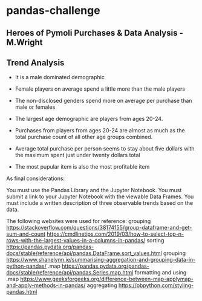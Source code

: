 # pandas-challenge

## Heroes of Pymoli Purchases & Data Analysis -M.Wright

## Trend Analysis 

* It is a male dominated demographic 

* Female players on average spend a little more than the male players

* The non-disclosed genders spend more on average per purchase than male or females 

* The largest age demographic are players from ages 20-24. 

* Purchases from players from ages 20-24 are almost as much as the total purchase count of all other age groups combined. 

* Average total purchase per person seems to stay about five dollars with the maximum spent just under twenty dollars total

* The most pupular item is also the most profitable item




As final considerations:

You must use the Pandas Library and the Jupyter Notebook.
You must submit a link to your Jupyter Notebook with the viewable Data Frames.
You must include a written description of three observable trends based on the data.

The following websites were used for reference: 
grouping 
https://stackoverflow.com/questions/38174155/group-dataframe-and-get-sum-and-count 
https://cmdlinetips.com/2019/03/how-to-select-top-n-rows-with-the-largest-values-in-a-columns-in-pandas/
sorting 
https://pandas.pydata.org/pandas-docs/stable/reference/api/pandas.DataFrame.sort_values.html
grouping
https://www.shanelynn.ie/summarising-aggregation-and-grouping-data-in-python-pandas/
.map https://pandas.pydata.org/pandas-docs/stable/reference/api/pandas.Series.map.html
formatting
and using .map https://www.geeksforgeeks.org/difference-between-map-applymap-and-apply-methods-in-pandas/
aggregating https://pbpython.com/styling-pandas.html 
